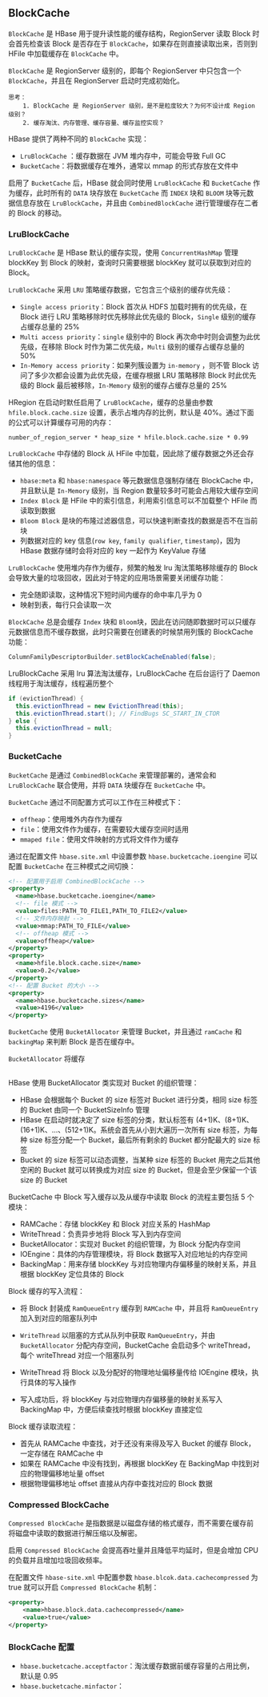 ## BlockCache

`BlockCache` 是 HBase 用于提升读性能的缓存结构，RegionServer 读取 Block 时会首先检查该 Block 是否存在于 `BlockCache`，如果存在则直接读取出来，否则到 HFile 中加载缓存在 `BlockCache` 中。

`BlockCache` 是 RegionServer 级别的，即每个 RegionServer 中只包含一个 `BlockCache`，并且在 RegionServer 启动时完成初始化。

```
思考：
    1. BlockCache 是 RegionServer 级别，是不是粒度较大？为何不设计成 Region 级别？
    2. 缓存淘汰、内存管理、缓存容量、缓存监控实现？
```

HBase 提供了两种不同的 `BlockCache` 实现：

- `LruBlockCache` ：缓存数据在 JVM 堆内存中，可能会导致 Full GC
-  `BucketCache`：将数据缓存在堆外，通常以 mmap 的形式存放在文件中

启用了 `BucketCache` 后，HBase 就会同时使用 `LruBlockCache` 和 `BucketCache` 作为缓存，此时所有的 `DATA` 块存放在 `BucketCache` 而 `INDEX` 块和 `BLOOM` 块等元数据信息存放在 `LruBlockCache`，并且由 `CombinedBlockCache` 进行管理缓存在二者的 Block 的移动。 

### LruBlockCache

`LruBlockCache` 是 HBase 默认的缓存实现，使用 `ConcurrentHashMap` 管理 blockKey 到 Block 的映射，查询时只需要根据 blockKey 就可以获取到对应的 Block。

`LruBlockCache` 采用 `LRU` 策略缓存数据，它包含三个级别的缓存优先级：

- `Single access priority`：Block 首次从 HDFS 加载时拥有的优先级，在 Block 进行 LRU 策略移除时优先移除此优先级的 Block，`Single` 级别的缓存占缓存总量的 25%
- `Multi access priority`：`single` 级别中的 Block 再次命中时则会调整为此优先级，在移除 Block 时作为第二优先级，`Multi` 级别的缓存占缓存总量的 50%
- `In-Memory access priority`：如果列簇设置为 `in-memory` ，则不管 Block 访问了多少次都会设置为此优先级，在缓存根据 LRU 策略移除 Block 时此优先级的 Block 最后被移除，`In-Memory` 级别的缓存占缓存总量的 25%

HRegion 在启动时默任启用了 `LruBlockCache`，缓存的总量由参数 `hfile.block.cache.size`  设置，表示占堆内存的比例，默认是 40%。通过下面的公式可以计算缓存可用的内存：

```
number_of_region_server * heap_size * hfile.block.cache.size * 0.99
```

`LruBlockCache` 中存储的 Block 从 HFile 中加载，因此除了缓存数据之外还会存储其他的信息：

- `hbase:meta` 和 `hbase:namespace` 等元数据信息强制存储在 BlockCache 中，并且默认是 `In-Memory` 级别，当 Region 数量较多时可能会占用较大缓存空间
- `Index Block` 是 HFile 中的索引信息，利用索引信息可以不加载整个 HFile 而读取到数据 
- `Bloom Block`  是块的布隆过滤器信息，可以快速判断查找的数据是否不在当前块
- 列数据对应的 key 信息(`row key`, `family qualifier`, `timestamp`)，因为 HBase 数据存储时会将对应的 key 一起作为 KeyValue 存储

`LruBlockCache` 使用堆内存作为缓存，频繁的触发 lru 淘汰策略移除缓存的 Block 会导致大量的垃圾回收，因此对于特定的应用场景需要关闭缓存功能：

- 完全随即读取，这种情况下短时间内缓存的命中率几乎为 0
- 映射到表，每行只会读取一次

`BlockCache` 总是会缓存 `Index` 块和 `Bloom`块，因此在访问随即数据时可以只缓存元数据信息而不缓存数据，此时只需要在创建表的时候禁用列簇的 BlockCache 功能：

```java
ColumnFamilyDescriptorBuilder.setBlockCacheEnabled(false);
```

LruBlockCache 采用 lru 算法淘汰缓存，LruBlockCache 在后台运行了 Daemon 线程用于淘汰缓存，线程遍历整个
```java
if (evictionThread) {
  this.evictionThread = new EvictionThread(this);
  this.evictionThread.start(); // FindBugs SC_START_IN_CTOR
} else {
  this.evictionThread = null;
}
```


### BucketCache

`BucketCache` 是通过 `CombinedBlockCache` 来管理部署的，通常会和 `LruBlockCache` 联合使用，并将 `DATA` 块缓存在 `BucketCache` 中。

 `BucketCache` 通过不同配置方式可以工作在三种模式下：

- `offheap`：使用堆外内存作为缓存
-  `file`：使用文件作为缓存，在需要较大缓存空间时适用
- `mmaped file`：使用文件映射的方式将文件作为缓存

通过在配置文件 `hbase.site.xml` 中设置参数 `hbase.bucketcache.ioengine` 可以配置 `BucketCache` 在三种模式之间切换：

```xml
<!-- 配置用于启用 CombinedBlockCache -->
<property>
  <name>hbase.bucketcache.ioengine</name>
  <!-- file 模式 -->
  <value>files:PATH_TO_FILE1,PATH_TO_FILE2</value>
  <!-- 文件内存映射 -->
  <value>mmap:PATH_TO_FILE</value>
  <!-- offheap 模式 -->
  <value>offheap</value>
</property>
<property>
  <name>hfile.block.cache.size</name>
  <value>0.2</value>
</property>
<!-- 配置 Bucket 的大小 -->
<property>
  <name>hbase.bucketcache.sizes</name>
  <value>4196</value>
</property>
```



`BucketCache` 使用 `BucketAllocator` 来管理 Bucket，并且通过 `ramCache` 和 `backingMap` 来判断 Block 是否在缓存中。

`BucketAllocator` 将缓存



```java

```

HBase 使用 BucketAllocator 类实现对 Bucket 的组织管理：

- HBase 会根据每个 Bucket 的 size 标签对 Bucket 进行分类，相同 size 标签的 Bucket 由同一个 BucketSizeInfo 管理
- HBase 在启动时就决定了 size 标签的分类，默认标签有 (4+1)K、(8+1)K、(16+1)K、...、(512+1)K。系统会首先从小到大遍历一次所有 size 标签，为每种 size 标签分配一个 Bucket，最后所有剩余的 Bucket 都分配最大的 size 标签
- Bucket 的 size 标签可以动态调整，当某种 size 标签的 Bucket 用完之后其他空闲的 Bucket 就可以转换成为对应 size 的 Bucket，但是会至少保留一个该 size 的 Bucket



BucketCache 中 Block 写入缓存以及从缓存中读取 Block 的流程主要包括 5 个模块：

- RAMCache：存储 blockKey 和 Block 对应关系的 HashMap
- WriteThread：负责异步地将 Block 写入到内存空间
- BucketAllocator：实现对 Bucket 的组织管理，为 Block 分配内存空间
- IOEngine：具体的内存管理模块，将 Block 数据写入对应地址的内存空间
- BackingMap：用来存储 blockKey 与对应物理内存偏移量的映射关系，并且根据 blockKey 定位具体的 Block

Block 缓存的写入流程：

- 将 Block 封装成 `RamQueueEntry` 缓存到 `RAMCache` 中，并且将 `RamQueueEntry` 加入到对应的阻塞队列中
- `WriteThread` 以阻塞的方式从队列中获取 `RamQueueEntry`，并由 `BucketAllocator` 分配内存空间，BucketCache 会启动多个 writeThread，每个 writeThread 对应一个阻塞队列

- WriteThread 将 Block 以及分配好的物理地址偏移量传给 IOEngine 模块，执行具体的写入操作
- 写入成功后，将 blockKey 与对应物理内存偏移量的映射关系写入 BackingMap 中，方便后续查找时根据 blockKey 直接定位

Block 缓存读取流程：

- 首先从 RAMCache 中查找，对于还没有来得及写入 Bucket 的缓存 Block，一定存储在 RAMCache 中
- 如果在 RAMCache 中没有找到，再根据 blockKey 在 BackingMap 中找到对应的物理偏移地址量 offset
- 根据物理偏移地址 offset 直接从内存中查找对应的 Block 数据

### Compressed BlockCache

`Compressed BlockCache` 是指数据是以磁盘存储的格式缓存，而不需要在缓存前将磁盘中读取的数据进行解压缩以及解密。

启用 `Compressed BlockCache` 会提高吞吐量并且降低平均延时，但是会增加 CPU 的负载并且增加垃圾回收频率。

在配置文件 `hbase-site.xml` 中配置参数 `hbase.blcok.data.cachecompressed` 为 true 就可以开启 `Compressed BlockCache` 机制：

```xml
<property>
    <name>hbase.block.data.cachecompressed</name>
    <value>true</value>
</property>
```

### BlockCache 配置



- `hbase.bucketcache.acceptfactor`：淘汰缓存数据前缓存容量的占用比例，默认是 0.95
- `hbase.bucketcache.minfactor`：

